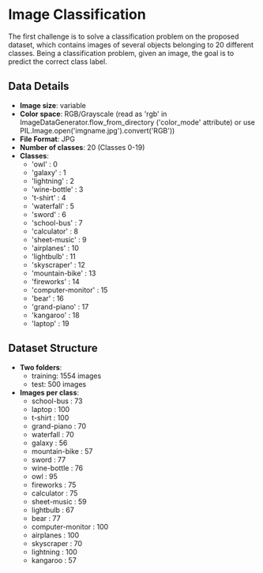 # Image Classification

 The first challenge is to solve a classification problem on the proposed dataset, 
 which contains images of several objects belonging to 20 different classes. 
 Being a classification problem, given an image, the goal is to predict the correct class label. 
 
 ## Data Details
 
* **Image size**: variable
* **Color space**: RGB/Grayscale (read as 'rgb' in ImageDataGenerator.flow_from_directory ('color_mode' attribute) or use PIL.Image.open('imgname.jpg').convert('RGB'))
* **File Format**: JPG
* **Number of classes**: 20 (Classes 0-19)
* **Classes**:
  * 'owl' : 0
  * 'galaxy' : 1
  * 'lightning' : 2
  * 'wine-bottle' : 3
  * 't-shirt' : 4
  * 'waterfall' : 5
  * 'sword' : 6
  * 'school-bus' : 7
  * 'calculator' : 8
  * 'sheet-music' : 9
  * 'airplanes' : 10
  * 'lightbulb' : 11
  * 'skyscraper' : 12
  * 'mountain-bike' : 13
  * 'fireworks' : 14
  * 'computer-monitor' : 15
  * 'bear' : 16
  * 'grand-piano' : 17
  * 'kangaroo' : 18
  * 'laptop' : 19

## Dataset Structure
* **Two folders**:
  * training: 1554 images
  * test: 500 images
* **Images per class**:
  * school-bus : 73
  * laptop : 100
  * t-shirt : 100
  * grand-piano : 70
  * waterfall : 70
  * galaxy : 56
  * mountain-bike : 57
  * sword : 77
  * wine-bottle : 76
  * owl : 95
  * fireworks : 75
  * calculator : 75
  * sheet-music : 59
  * lightbulb : 67
  * bear : 77
  * computer-monitor : 100
  * airplanes : 100
  * skyscraper : 70
  * lightning : 100
  * kangaroo : 57
